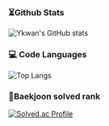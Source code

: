 ### ⏳Github Stats
![Ykwan's GitHub stats](https://repo-six-mauve.vercel.app/api?username=Youngkwan-Cho&show_icons=true&theme=radical&count_private=true&locale=kr)

### 💻 Code Languages
![Top Langs](https://repo-six-mauve.vercel.app/api/top-langs/?username=Youngkwan-Cho&layout=compact&locale=kr)

### 🏅Baekjoon solved rank
[![Solved.ac Profile](http://mazassumnida.wtf/api/generate_badge?boj=dudrhks1009)](https://solved.ac/백준아이디)
